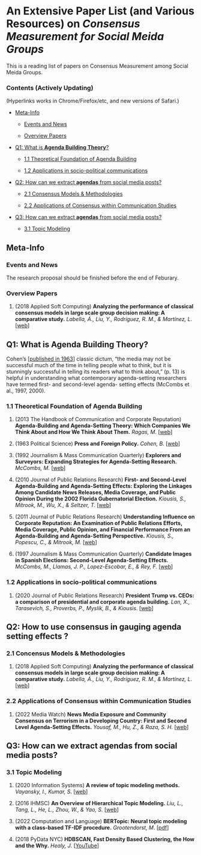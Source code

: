 # An Extensive Paper List (and Various Resources) on *Consensus Measurement for Social Meida Groups*

This is a reading list of papers on Consensus Measurement among Social Meida Groups.

### Contents (Actively Updating)

(Hyperlinks works in Chrome/Firefox/etc, and new versions of Safari.)

- [Meta-Info](#meta-info)

  - [Events and News](#events-and-news)

  - [Overview Papers](#overview-papers)

- [Q1: What is **Agenda Building Theory**?](#q1-what-is-agenda-building-theory)

  - [1.1 Theoretical Foundation of Agenda Building](#11-theoretical-foundation-of-agenda-building)

  - [1.2 Applications in socio-political communications](#12-applications-in-socio-political-communications)

- [Q2: How can we extract **agendas** from social media posts?](#q2-how-can-we-extract-agendas-from-social-media-posts)

  - [2.1 Consensus Models & Methodologies](#21-concensus-models--methodologies)

  - [2.2 Applications of Consensus within Communication Studies](#22-applications-of-consensus-within-communication-studies)
 
- [Q3: How can we extract **agendas** from social media posts?](#q3-how-can-we-extract-agendas-from-social-media-posts)

  - [3.1 Topic Modeling](#31-topic-modeling)


## Meta-Info

### Events and News

The research proposal should be finished before the end of Feburary.

### Overview Papers

1. (2018 Applied Soft Computing) **Analyzing the performance of classical consensus models in large scale group decision making: A comparative study.** _Labella, Á., Liu, Y., Rodríguez, R. M., & Martínez, L_. [[web](https://www.sciencedirect.com/science/article/abs/pii/S1568494617303101)]


## Q1: What is Agenda Building Theory?

Cohen’s [[published in 1963](https://press.princeton.edu/books/hardcover/9780691651156/press-and-foreign-policy)] classic dictum, “the media may not be successful much of the time in telling people what to think, but it is stunningly successful in telling its readers what to think about,” (p. 13) is helpful in understanding what contemporary agenda-setting researchers have termed first- and second-level agenda- setting effects (McCombs et al., 1997, 2000).

### 1.1 Theoretical Foundation of Agenda Building

1. (2013 The Handbook of Communication and Corporate Reputation) **Agenda-Building and Agenda-Setting Theory: Which Companies We Think About and How We Think About Them.** _Ragas, M_. [[web](https://onlinelibrary.wiley.com/doi/abs/10.1002/9781118335529.ch15)]

2. (1963 Political Science) **Press and Foreign Policy.** _Cohen, B._ [[web](https://press.princeton.edu/books/hardcover/9780691651156/press-and-foreign-policy)]

3. (1992 Journalism & Mass Communication Quarterly) **Explorers and Surveyors: Expanding Strategies for Agenda-Setting Research.** _McCombs, M._ [[web](https://journals.sagepub.com/doi/10.1177/107769909206900402)]

4. (2010 Journal of Public Relations Research) **First- and Second-Level Agenda-Building and Agenda-Setting Effects: Exploring the Linkages Among Candidate News Releases, Media Coverage, and Public Opinion During the 2002 Florida Gubernatorial Election.** _Kiousis, S., Mitrook, M., Wu, X., & Seltzer, T._ [[web](https://www.tandfonline.com/doi/abs/10.1207/s1532754xjprr1803_4)]

5. (2011 Journal of Public Relations Research) **Understanding Influence on Corporate Reputation: An Examination of Public Relations Efforts, Media Coverage, Public Opinion, and Financial Performance From an Agenda-Building and Agenda-Setting Perspective.** _Kiousis, S., Popescu, C., & Mitrook, M._ [[web](https://www.tandfonline.com/doi/abs/10.1080/10627260701290661)]

6. (1997 Journalism & Mass Communication Quarterly) **Candidate Images in Spanish Elections: Second-Level Agenda-Setting Effects.** _McCombs, M., Llamas, J. P., Lopez-Escobar, E., & Rey, F._ [[web](https://journals.sagepub.com/doi/10.1177/107769909707400404)]


### 1.2 Applications in socio-political communications

1. (2020 Journal of Public Relations Research) **President Trump vs. CEOs: a comparison of presidential and corporate agenda building.** _Lan, X., Tarasevich, S., Proverbs, P., Myslik, B., & Kiousis_. [[web](https://www.tandfonline.com/doi/full/10.1080/1062726X.2020.1719494)]

## Q2: How to use consensus in gauging agenda setting effects ?

### 2.1 Concensus Models & Methodologies

1. (2018 Applied Soft Computing) **Analyzing the performance of classical consensus models in large scale group decision making: A comparative study.** _Labella, Á., Liu, Y., Rodríguez, R. M., & Martínez, L_. [[web](https://www.sciencedirect.com/science/article/abs/pii/S1568494617303101)]

### 2.2 Applications of Consensus within Communication Studies

1. (2022 Media Watch) **News Media Exposure and Community Consensus on Terrorism in a Developing Country: First and Second Level Agenda-Setting Effects.** _Yousaf, M., Hu, Z., & Raza, S. H._ [[web](https://journals.sagepub.com/doi/10.1177/09760911221130818)]

## Q3: How can we extract agendas from social media posts?

### 3.1 Topic Modeling

1. (2020 Information Systems) **A review of topic modeling methods.** _Vayansky, I., Kumar, S_. [[web](https://www.sciencedirect.com/science/article/abs/pii/S0306437920300703)]

2. (2016 IHMSC) **An Overview of Hierarchical Topic Modeling.** _Liu, L., Tang, L., He, L., Zhou, W., & Yao, S._ [[web](https://doi.org/10.1109/IHMSC.2016.101)]

3. (2022 Computation and Language) **BERTopic: Neural topic modeling with a class-based TF-IDF procedure.** _Grootendorst, M_. [[pdf](https://arxiv.org/pdf/2203.05794.pdf)]

4. (2018 PyData NYC) **HDBSCAN, Fast Density Based Clustering, the How and the Why.** _Healy, J_. [[YouTube](https://www.youtube.com/watch?v=dGsxd67IFiU)]